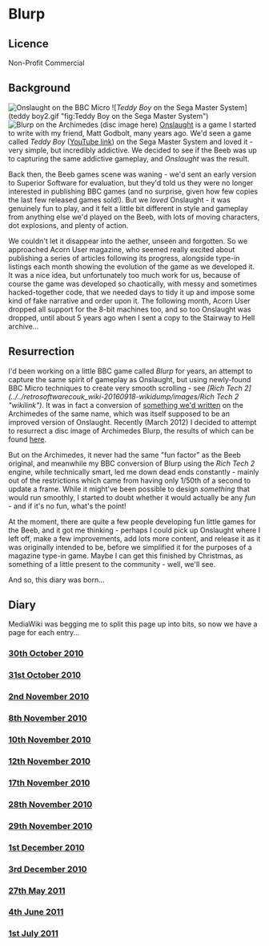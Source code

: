 # Blurp

## Licence

Non-Profit Commercial

## Background

![*Onslaught* on the BBC Micro](../../retrosoftwarecouk_wiki-20160918-wikidump/images/Onslaught-scr.gif "fig:Onslaught on the BBC Micro") ![*Teddy Boy* on the Sega Master System](teddy boy2.gif "fig:Teddy Boy on the Sega Master System") ![*Blurp* on the Archimedes [(disc image here)](Blurp.zip "wikilink")](BlurpArchie.jpg "fig:Blurp on the Archimedes (disc image here)") [Onslaught](http://www.stairwaytohell.com/lostandfound/indexb.html) is a game I started to write with my friend, Matt Godbolt, many years ago. We'd seen a game called _Teddy Boy_ ([YouTube link](http://www.youtube.com/watch?v=pTnZSRPi10I)) on the Sega Master System and loved it - very simple, but incredibly addictive. We decided to see if the Beeb was up to capturing the same addictive gameplay, and _Onslaught_ was the result.

Back then, the Beeb games scene was waning - we'd sent an early version to Superior Software for evaluation, but they'd told us they were no longer interested in publishing BBC games (and no surprise, given how few copies the last few released games sold!). But we _loved_ Onslaught - it was genuinely fun to play, and it felt a little bit different in style and gameplay from anything else we'd played on the Beeb, with lots of moving characters, dot explosions, and plenty of action.

We couldn't let it disappear into the aether, unseen and forgotten. So we approached Acorn User magazine, who seemed really excited about publishing a series of articles following its progress, alongside type-in listings each month showing the evolution of the game as we developed it. It was a nice idea, but unfortunately too much work for us, because of course the game was developed so chaotically, with messy and sometimes hacked-together code, that we needed days to tidy it up and impose some kind of fake narrative and order upon it. The following month, Acorn User dropped all support for the 8-bit machines too, and so too Onslaught was dropped, until about 5 years ago when I sent a copy to the Stairway to Hell archive...

## Resurrection

I'd been working on a little BBC game called _Blurp_ for years, an attempt to capture the same spirit of gameplay as Onslaught, but using newly-found BBC Micro techniques to create very smooth scrolling - see _[Rich Tech 2](../../retrosoftwarecouk_wiki-20160918-wikidump/images/Rich Tech 2 "wikilink")_. It was in fact a conversion of [something we'd written](http://web.archive.org/web/20030409083034/http://www.willothewisp.demon.co.uk/blurp.html) on the Archimedes of the same name, which was itself supposed to be an improved version of Onslaught. Recently (March 2012) I decided to attempt to resurrect a disc image of Archimedes Blurp, the results of which can be found [here](Blurp.zip "wikilink").

But on the Archimedes, it never had the same "fun factor" as the Beeb original, and meanwhile my BBC conversion of Blurp using the _Rich Tech 2_ engine, while technically smart, led me down dead ends constantly - mainly out of the restrictions which came from having only 1/50th of a second to update a frame. While it might've been possible to design _something_ that would run smoothly, I started to doubt whether it would actually be any _fun_ - and if it's no fun, what's the point!

At the moment, there are quite a few people developing fun little games for the Beeb, and it got me thinking - perhaps I could pick up Onslaught where I left off, make a few improvements, add lots more content, and release it as it was originally intended to be, before we simplified it for the purposes of a magazine type-in game. Maybe I can get this finished by Christmas, as something of a little present to the community - well, we'll see.

And so, this diary was born...

## Diary

MediaWiki was begging me to split this page up into bits, so now we have a page for each entry...

### [30th October 2010](OnslaughtDiary20101030 "wikilink")

### [31st October 2010](OnslaughtDiary20101031 "wikilink")

### [2nd November 2010](OnslaughtDiary20101102 "wikilink")

### [8th November 2010](OnslaughtDiary20101108 "wikilink")

### [10th November 2010](OnslaughtDiary20101110 "wikilink")

### [12th November 2010](OnslaughtDiary20101112 "wikilink")

### [17th November 2010](OnslaughtDiary20101117 "wikilink")

### [28th November 2010](OnslaughtDiary20101128 "wikilink")

### [29th November 2010](OnslaughtDiary20101129 "wikilink")

### [1st December 2010](OnslaughtDiary20101201 "wikilink")

### [3rd December 2010](OnslaughtDiary20101203 "wikilink")

### [27th May 2011](OnslaughtDiary20110527 "wikilink")

### [4th June 2011](OnslaughtDiary20110604 "wikilink")

### [1st July 2011](OnslaughtDiary20110701 "wikilink")
